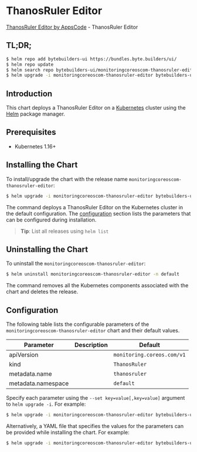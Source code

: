 # ThanosRuler Editor

[ThanosRuler Editor by AppsCode](https://byte.builders) - ThanosRuler Editor

## TL;DR;

```bash
$ helm repo add bytebuilders-ui https://bundles.byte.builders/ui/
$ helm repo update
$ helm search repo bytebuilders-ui/monitoringcoreoscom-thanosruler-editor --version=v0.4.15
$ helm upgrade -i monitoringcoreoscom-thanosruler-editor bytebuilders-ui/monitoringcoreoscom-thanosruler-editor -n default --create-namespace --version=v0.4.15
```

## Introduction

This chart deploys a ThanosRuler Editor on a [Kubernetes](http://kubernetes.io) cluster using the [Helm](https://helm.sh) package manager.

## Prerequisites

- Kubernetes 1.16+

## Installing the Chart

To install/upgrade the chart with the release name `monitoringcoreoscom-thanosruler-editor`:

```bash
$ helm upgrade -i monitoringcoreoscom-thanosruler-editor bytebuilders-ui/monitoringcoreoscom-thanosruler-editor -n default --create-namespace --version=v0.4.15
```

The command deploys a ThanosRuler Editor on the Kubernetes cluster in the default configuration. The [configuration](#configuration) section lists the parameters that can be configured during installation.

> **Tip**: List all releases using `helm list`

## Uninstalling the Chart

To uninstall the `monitoringcoreoscom-thanosruler-editor`:

```bash
$ helm uninstall monitoringcoreoscom-thanosruler-editor -n default
```

The command removes all the Kubernetes components associated with the chart and deletes the release.

## Configuration

The following table lists the configurable parameters of the `monitoringcoreoscom-thanosruler-editor` chart and their default values.

|     Parameter      | Description |                Default                |
|--------------------|-------------|---------------------------------------|
| apiVersion         |             | <code>monitoring.coreos.com/v1</code> |
| kind               |             | <code>ThanosRuler</code>              |
| metadata.name      |             | <code>thanosruler</code>              |
| metadata.namespace |             | <code>default</code>                  |


Specify each parameter using the `--set key=value[,key=value]` argument to `helm upgrade -i`. For example:

```bash
$ helm upgrade -i monitoringcoreoscom-thanosruler-editor bytebuilders-ui/monitoringcoreoscom-thanosruler-editor -n default --create-namespace --version=v0.4.15 --set apiVersion=monitoring.coreos.com/v1
```

Alternatively, a YAML file that specifies the values for the parameters can be provided while
installing the chart. For example:

```bash
$ helm upgrade -i monitoringcoreoscom-thanosruler-editor bytebuilders-ui/monitoringcoreoscom-thanosruler-editor -n default --create-namespace --version=v0.4.15 --values values.yaml
```
